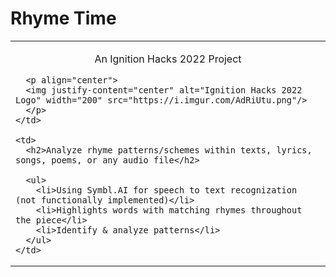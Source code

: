 # Rhyme Time

<table>
  <tr>
    <td colspan="2">
      <p align="center">An Ignition Hacks 2022 Project</p>

      <p align="center">
      <img justify-content="center" alt="Ignition Hacks 2022 Logo" width="200" src="https://i.imgur.com/AdRiUtu.png"/>
      </p>
    </td>

    <td>
      <h2>Analyze rhyme patterns/schemes within texts, lyrics, songs, poems, or any audio file</h2>

      <ul>
        <li>Using Symbl.AI for speech to text recognization (not functionally implemented)</li>
        <li>Highlights words with matching rhymes throughout the piece</li>
        <li>Identify & analyze patterns</li>
      </ul>
    </td>
  </tr>
</table>
